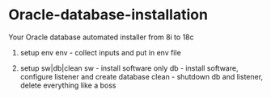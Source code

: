 # Oracle-database-installation
Your Oracle database automated installer from 8i to 18c

1. setup env
env - collect inputs and put in env file

2. setup sw|db|clean
sw - install software only
db - install software, configure listener and create database
clean - shutdown db and listener, delete everything like a boss
